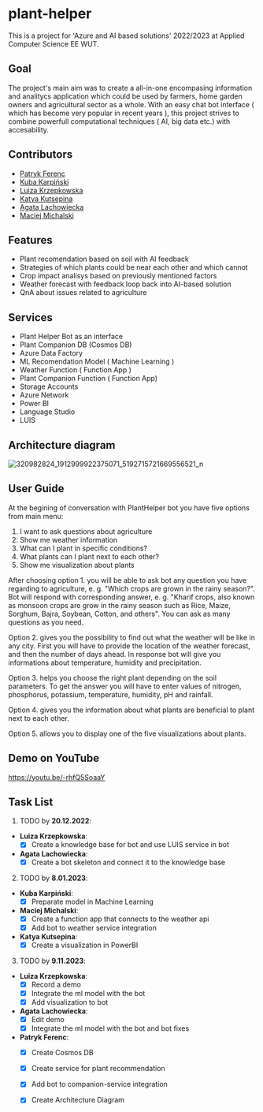 # plant-helper

This is a project for 'Azure and AI based solutions' 2022/2023 at Applied Computer Science EE WUT. 

## Goal

The project's main aim was to create a all-in-one encompasing information and analitycs application which could be used by farmers, home garden owners and agricultural sector as a whole. With an easy chat bot interface ( which has become very popular in recent years ), this project strives to combine powerfull computational techniques ( AI, big data etc.) with accesability. 

## Contributors
* <a href ="https://github.com/patrykferenc" targer="_blank">Patryk Ferenc</a>
* <a href ="https://github.com/Jakub-Kar" targer="_blank">Kuba Karpiński</a>
* <a href ="https://github.com/luizalouise" targer="_blank">Luiza Krzepkowska</a>
* <a href ="https://github.com/kutsepka" targer="_blank">Katya Kutsepina</a>
* <a href ="https://github.com/AgataLa" targer="_blank">Agata Lachowiecka</a>
* <a href ="https://github.com/legeof008" targer="_blank">Maciej Michalski</a>

## Features

- Plant recomendation based on soil with AI feedback
- Strategies of which plants could be near each other and which cannot
- Crop impact analisys based on previously mentioned factors
- Weather forecast with feedback loop back into AI-based solution
- QnA about issues related to agriculture

## Services
- Plant Helper Bot as an interface
- Plant Companion DB (Cosmos DB)
- Azure Data Factory
- ML Recomendation Model ( Machine Learning )
- Weather Function ( Function App )
- Plant Companion Function ( Function App)
- Storage Accounts
- Azure Network
- Power BI
- Language Studio
- LUIS

## Architecture diagram
![320982824_1912999922375071_5192715721669556521_n](https://user-images.githubusercontent.com/72550341/211370652-4c44b222-3845-48c4-ac2c-629c87a72c50.png)

## User Guide
At the begining of conversation with PlantHelper bot you have five options from main menu:
1. I want to ask questions about agriculture
2. Show me weather information
3. What can I plant in specific conditions?
4. What plants can I plant next to each other?
5. Show me visualization about plants

After choosing option 1. you will be able to ask bot any question you have regarding to agriculture, e. g. "Which crops are grown in the rainy season?".
Bot will respond with corresponding answer, e. g. "Kharif crops, also known as monsoon crops are grow in the rainy season such as Rice, Maize, Sorghum, Bajra, Soybean, Cotton, and others".
You can ask as many questions as you need.

Option 2. gives you the possibility to find out what the weather will be like in any city. First you will have to provide the location of the weather forecast, and then the number of days ahead. In response bot will give you informations about temperature, humidity and precipitation.

Option 3. helps you choose the right plant depending on the soil parameters. To get the answer you will have to enter values of nitrogen, phosphorus, potassium, temperature, humidity, pH and rainfall.

Option 4. gives you the information about what plants are beneficial to plant next to each other.

Option 5. allows you to display one of the five visualizations about plants.

## Demo on YouTube
https://youtu.be/-rhfQ5SoaaY

<a name="task-list"/></a>
## Task List

1. TODO by **20.12.2022**:
* **Luiza Krzepkowska**:
    * [x] Create a knowledge base for bot and use LUIS service in bot 
* **Agata Lachowiecka**:
    * [x] Create a bot skeleton and connect it to the knowledge base

2. TODO by **8.01.2023**:
* **Kuba Karpiński**:
    * [x] Preparate model in Machine Learning
* **Maciej Michalski**:
    * [x] Create a function app that connects to the weather api
    * [x] Add bot to weather service integration  
* **Katya Kutsepina**:
    * [x] Create a visualization in PowerBI

3. TODO by **9.11.2023**:
* **Luiza Krzepkowska**:
    * [x] Record a demo
    * [x] Integrate the ml model with the bot 
    * [x] Add visualization to bot
* **Agata Lachowiecka**:
    * [x] Edit demo
    * [x] Integrate the ml model with the bot and bot fixes
* **Patryk Ferenc**:
    * [x] Create Cosmos DB
    * [x] Create service for plant recommendation
    * [x] Add bot to companion-service integration 
    * [x] Create Architecture Diagram
    
